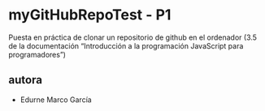 # myGitHubRepoTest - P1
Puesta en práctica de clonar un repositorio de github en el ordenador (3.5 de la documentación “Introducción a la programación JavaScript para programadores”)

## autora

- Edurne Marco García